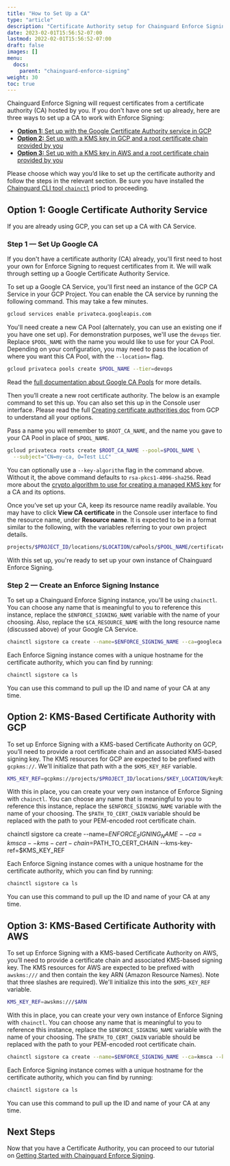 ```yaml
---
title: "How to Set Up a CA"
type: "article"
description: "Certificate Authority setup for Chainguard Enforce Signing"
date: 2023-02-01T15:56:52-07:00
lastmod: 2022-02-01T15:56:52-07:00
draft: false
images: []
menu:
  docs:
    parent: "chainguard-enforce-signing"
weight: 30
toc: true
---
```


Chainguard Enforce Signing will request certificates from a certificate authority (CA) hosted by you. If you don't have one set up already, here are three ways to set up a CA to work with Enforce Signing:

* [**Option 1:** Set up with the Google Certificate Authority service in GCP](#step-1--set-up-google-ca)
* [**Option 2:** Set up with a KMS key in GCP and a root certificate chain provided by you](#option-2-kms-based-certificate-authority-with-gcp)
* [**Option 3:** Set up with a KMS key in AWS and a root certificate chain provided by you](#option-3-kms-based-certificate-authority-with-aws)

Please choose which way you’d like to set up the certificate authority and follow the steps in the relevant section. Be sure you have installed the [Chainguard CLI tool `chainctl`](/chainguard/chainguard-enforce/how-to-install-chainctl/) priod to proceeding. 

## Option 1: Google Certificate Authority Service

If you are already using GCP, you can set up a CA with CA Service. 

### Step 1 — Set Up Google CA

If you don't have a certificate authority (CA) already, you'll first need to host your own for Enforce Signing to request certificates from it. We will walk through setting up a Google Certificate Authority Service. 

To set up a Google CA Service, you'll first need an instance of the GCP CA Service in your GCP Project. You can enable the CA service by running the following command. This may take a few minutes.

```sh
gcloud services enable privateca.googleapis.com
```

You'll need create a new CA Pool (alternately, you can use an existing one if you have one set up). For demonstration purposes, we'll use the `devops` tier. Replace `$POOL_NAME` with the name you would like to use for your CA Pool. Depending on your configuration, you may need to pass the location of where you want this CA Pool, with the `--location=` flag. 

```sh
gcloud privateca pools create $POOL_NAME --tier=devops
```

Read the [full documentation about Google CA Pools](https://cloud.google.com/certificate-authority-service/docs/creating-ca-pool) for more details.

Then you’ll create a new root certificate authority. The below is an example command to set this up. You can also set this up in the Console user interface. Please read the full [Creating certificate authorities doc](https://cloud.google.com/certificate-authority-service/docs/creating-certificate-authorities) from GCP to understand all your options.

Pass a name you will remember to `$ROOT_CA_NAME`, and the name you gave to your CA Pool in place of `$POOL_NAME`.

```sh
gcloud privateca roots create $ROOT_CA_NAME --pool=$POOL_NAME \
  --subject="CN=my-ca, O=Test LLC"
```

You can optionally use a `--key-algorithm` flag in the command above. Without it, the above command defaults to `rsa-pkcs1-4096-sha256`. Read more about the [crypto algorithm to use for creating a managed KMS key](https://cloud.google.com/sdk/gcloud/reference/beta/privateca/roots/create#--key-algorithm) for a CA and its options. 

Once you’ve set up your CA, keep its resource name readily available. You may have to click **View CA certificate** in the Console user interface to find the resource name, under **Resource name**. It is expected to be in a format similar to the following, with the variables referring to your own project details.

```sh
projects/$PROJECT_ID/locations/$LOCATION/caPools/$POOL_NAME/certificateAuthorities/$CA_ID
```

With this set up, you're ready to set up your own instance of Chainguard Enforce Signing.

### Step 2 — Create an Enforce Signing Instance

To set up a Chainguard Enforce Signing instance, you'll be using `chainctl`. You can choose any name that is meaningful to you to reference this instance, replace the `$ENFORCE_SIGNING_NAME` variable with the name of your choosing. Also, replace the `$CA_RESOURCE_NAME` with the long resource name (discussed above) of your Google CA Service.

```sh
chainctl sigstore ca create --name=$ENFORCE_SIGNING_NAME --ca=googleca  --googleca-ref=$CA_RESOURCE_NAME 
```

Each Enforce Signing instance comes with a unique hostname for the certificate authority, which you can find by running:

```sh
chainctl sigstore ca ls 
```

You can use this command to pull up the ID and name of your CA at any time. 

## Option 2: KMS-Based Certificate Authority with GCP

To set up Enforce Signing with a KMS-based Certificate Authority on GCP, you’ll need to provide a root certificate chain and an associated KMS-based signing key. The KMS resources for GCP are expected to be prefixed with `gcpkms://`. We'll initialize that path with a the `$KMS_KEY_REF` variable.

```sh
KMS_KEY_REF=gcpkms://projects/$PROJECT_ID/locations/$KEY_LOCATION/keyRings/$KEY_RING/cryptoKeys/$KEY_NAME/versions/$KEY_VERSION
```

With this in place, you can create your very own instance of Enforce Signing with `chainctl`. You can choose any name that is meaningful to you to reference this instance, replace the `$ENFORCE_SIGNING_NAME` variable with the name of your choosing. The `$PATH_TO_CERT_CHAIN` variable should be replaced with the path to your PEM-encoded root certificate chain.

chainctl sigstore ca create --name=$ENFORCE_SIGNING_NAME --ca=kmsca --kms-cert-chain=$PATH_TO_CERT_CHAIN --kms-key-ref=$KMS_KEY_REF

Each Enforce Signing instance comes with a unique hostname for the certificate authority, which you can find by running:

```sh
chainctl sigstore ca ls 
```

You can use this command to pull up the ID and name of your CA at any time. 

## Option 3: KMS-Based Certificate Authority with AWS

To set up Enforce Signing with a KMS-based Certificate Authority on AWS, you’ll need to provide a certificate chain and associated KMS-based signing key. The KMS resources for AWS are expected to be prefixed with `awskms:///` and then contain the key ARN (Amazon Resource Names). Note that three slashes are required). We'll initialize this into the `$KMS_KEY_REF` variable.

```sh
KMS_KEY_REF=awskms:///$ARN
```

With this in place, you can create your very own instance of Enforce Signing with `chainctl`. You can choose any name that is meaningful to you to reference this instance, replace the `$ENFORCE_SIGNING_NAME` variable with the name of your choosing. The `$PATH_TO_CERT_CHAIN` variable should be replaced with the path to your PEM-encoded root certificate chain.

```sh
chainctl sigstore ca create --name=$ENFORCE_SIGNING_NAME --ca=kmsca --kms-cert-chain=$PATH_TO_CERT_CHAIN --kms-key-ref=$KMS_KEY_REF
```

Each Enforce Signing instance comes with a unique hostname for the certificate authority, which you can find by running:

```sh
chainctl sigstore ca ls 
```

You can use this command to pull up the ID and name of your CA at any time. 

## Next Steps

Now that you have a Certificate Authority, you can proceed to our tutorial on [Getting Started with Chainguard Enforce Signing](/chainguard/chainguard-enforce/chainguard-enforce-signing/getting-started-chainguard-enforce-signing/).